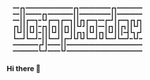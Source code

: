 ```
  ━━┏┓━━━━━━━━━━━━━━━┏┓━━━━━━━━━━┏┓━━━━━━━━
  ━━┃┃━━━━━┏┓━━━━━━━━┃┃━━━━━━━━━━┃┃━━━━━━━━
  ━━┃┃┏━━┓━┗┛┏━━┓┏━━┓┃┃┏┓┏━━┓━━┏━┛┃┏━━┓┏┓┏┓
  ┏┓┃┃┃┏┓┃━┏┓┃┏┓┃┃┏┓┃┃┗┛┛┃┏┓┃━━┃┏┓┃┃┏┓┃┃┗┛┃
  ┃┗┛┃┃┗┛┃━┃┃┃┗┛┃┃┗┛┃┃┏┓┓┃┗┛┃┏┓┃┗┛┃┃┃━┫┗┓┏┛
  ┗━━┛┗━━┛━┃┃┗━━┛┃┏━┛┗┛┗┛┗━━┛┗┛┗━━┛┗━━┛━┗┛━
  ━━━━━━━━┏┛┃━━━━┃┃━━━━━━━━━━━━━━━━━━━━━━━━
  ━━━━━━━━┗━┛━━━━┗┛━━━━━━━━━━━━━━━━━━━━━━━━
```

### Hi there 👋

<!--
**jojopko/jojopko** is a ✨ _special_ ✨ repository because its `README.md` (this file) appears on your GitHub profile.

Here are some ideas to get you started:

- 🔭 I’m currently working on ...
- 🌱 I’m currently learning ...
- 👯 I’m looking to collaborate on ...
- 🤔 I’m looking for help with ...
- 💬 Ask me about ...
- 📫 How to reach me: ...
- 😄 Pronouns: ...
- ⚡ Fun fact: ...
-->

